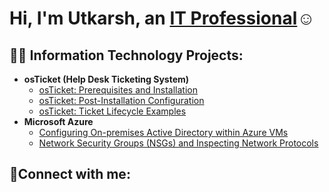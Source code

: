 <h1>Hi, I'm Utkarsh, an <a href="linkedin.com/in/utkarsh-singh-05165434b">IT Professional</a>☺</h1>

<h2>👨‍💻 Information Technology Projects:</h2>

- <b>osTicket (Help Desk Ticketing System)</b>
  - [osTicket: Prerequisites and Installation](https://github.com/Utkarsh-Kazz/osticket-prereqs)
  - [osTicket: Post-Installation Configuration](https://github.com/Utkarsh-Kazz/post-install-config)
  - [osTicket: Ticket Lifecycle Examples](https://github.com/Utkarsh-Kazz/ticket-lifecycle)
- <b>Microsoft Azure</b>
  - [Configuring On-premises Active Directory within Azure VMs](https://github.com/Utkarsh-Kazz/configure-ad)
  - [Network Security Groups (NSGs) and Inspecting Network Protocols](https://github.com/Utkarsh-Kazz/azure-network-protocols)

<h2>🤳Connect with me:</h2>

